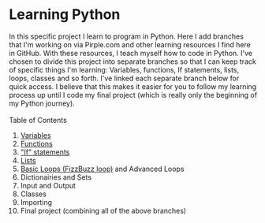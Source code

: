 # Learning Python
In this specific project I learn to program in Python. Here I add branches that I'm working on via Pirple.com and other learning resources I find here in GitHub. With these resources, I teach myself how to code in Python. I've chosen to divide this project into separate branches so that I can keep track of specific things I'm learning: Variables, functions, If statements, lists, loops, classes and so forth. I've linked each separate branch below for quick access. I believe that this makes it easier for you to follow my learning process up until I code my final project (which is really only the beginning of my Python journey).
<br><br>
Table of Contents
1. <a href="https://github.com/CAEL01/learningpython/blob/main/variables.py">Variables</a>
2. <a href="https://github.com/CAEL01/learningpython/blob/main/functions.py">Functions</a>
3. <a href="https://github.com/CAEL01/learningpython/blob/main/if_statements.py">"If" statements</a>
4. <a href="https://github.com/CAEL01/learningpython/blob/main/lists_py.py">Lists</a>
5. <a href="https://github.com/CAEL01/learningpython/blob/main/BasicLoops_py.py">Basic Loops (FizzBuzz loop)</a> and Advanced Loops 
6. Dictionairies and Sets
7. Input and Output
8. Classes
9. Importing
10. Final project (combining all of the above branches)
